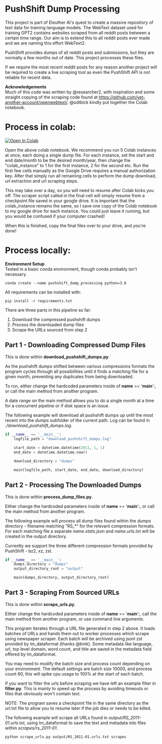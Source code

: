 # PushShift Dump Processing

This project is part of Eleuther AI's quest to create a massive repository of text data for training language models. The WebText dataset used for training GPT2 contains websites scraped from all reddit posts between a certain time range. Our aim is to extend this to all reddit posts ever made and we are naming this effort WebText2.

PushShift provides dumps of all reddit posts and submissions, but they are normally a few months out of date. This project processes these files. 

If we require the most recent reddit posts for any reason another project will be required to create a live scraping tool as even the PushShift API is not reliable for recent data.

**Acknowledgements**  
Much of this code was written by @researcher2, with inspiration and some straight copying of the scraping code found at https://github.com/yet-another-account/openwebtext/. @sdtblck kindly put together the Colab notebook.


# Process in colab:

[![Open In Colab](https://colab.research.google.com/assets/colab-badge.svg)](https://colab.research.google.com/github/EleutherAI/pushshift_dump_processing/blob/master/webtext2_colab.ipynb)

Open the above colab notebook. We recommend you run 5 Colab instances at once, each doing a single dump file. For each instance, set the start and end date/month to be the desired month/year, then change the "colab_instance" to 1 for the first instance, 2 for the second etc. Run the first few cells manually as the Google Drive requires a manual authorization key. After that simply run all remaining cells to perform the dump download, url extraction and url scraping steps.

This may take over a day, so you will need to resume after Colab kicks you off. The scraper script called in the final cell will simply resume from a checkpoint file saved in your google drive. It is important that the colab_instance remains the same, so I save one copy of the Colab notebook to my google drive for each instance. You could just leave it running, but you would be confused if your computer crashed!

When this is finished, copy the final files over to your drive, and you're done!

# Process locally:

**Environment Setup**  
Tested in a basic conda environment, though conda probably isn't necessary.

```conda create --name pushshift_dump_processing python=3.8```

All requirements can be installed with: 

```pip install -r requirements.txt```

There are three parts in this pipeline so far:

1. Download the compressed pushshift dumps
2. Process the downloaded dump files
3. Scrape the URLs sourced from step 2



## Part 1 - Downloading Compressed Dump Files

This is done within **download_pushshift_dumps.py**.

As the pushshift dumps shifted between various compressions formats the program cycles through all possibilities until it finds a matching file for a given month, preventing any duplicates from being downloaded.

To run, either change the hardcoded parameters inside of __name__ == '__main__':, or call the main method from another program. 

A date range on the main method allows you to do a single month at a time for a concurrent pipeline or if disk space is an issue.

The following example will download all pushshift dumps up until the most recent into the *dumps* subfolder of the current path. Log can be found in *./download_pushshift_dumps.log*.

```python
if __name__ == '__main__':
    logfile_path = "download_pushshift_dumps.log"
    
    start_date = datetime.datetime(2011, 1, 1)    
    end_date = datetime.datetime.now()

    download_directory = "dumps"

    main(logfile_path, start_date, end_date, download_directory) 
```
 

## Part 2 - Processing The Downloaded Dumps

This is done within **process_dump_files.py**.

Either change the hardcoded parameters inside of __name__ == '__main__':, or call the main method from another program. 

The following example will process all dump files found within the *dumps* directory - filename matching "RS_*" for the relevant compression formats. For each matching file a separate *name.stats.json* and *name.urls.txt* will be created in the output directory.

Currently we support the three different compression formats provided by PushShift - bz2, xz, zst.

```python
if __name__ == '__main__':
    dumps_directory = "dumps"
    output_directory_root = "output"

    main(dumps_directory, output_directory_root)
```

## Part 3 - Scraping From Sourced URLs

This is done within **scrape_urls.py**. 

Either change the hardcoded parameters inside of __name__ == '__main__':, call the main method from another program, or use command line arguments.

This program iterates through a URL file generated in step 2 above. It loads batches of URLs and hands them out to worker processes which scrape using newspaper scraper. Each batch will be archived using jsonl zst provided by lm_dataformat
(thanks @bmk). Some metadata like language, url, top level domain, word count, and title are saved in the metadata field offered by lm_dataformat.

You may need to modify the batch size and process count depending on your environment. The default settings are batch size 10000, and process count 60, this will spike cpu usage to 100% at the start of each batch.

If you want to filter the urls before scraping we have left an example filter in **filter.py**. This is mainly to speed up the process by avoiding timeouts or files that obviously won't contain text.

NOTE: The program saves a checkpoint file in the same directory as the url.txt file to allow you to resume later if the job dies or needs to be killed.

The following example will scrape all URLs found in *output/RS_2011-01.urls.txt*, using lm_dataformat to save the text and metadata into files within *scrapes/rs_2011-01*.

```bash
python scrape_urls.py output/RS_2011-01.urls.txt scrapes
```

